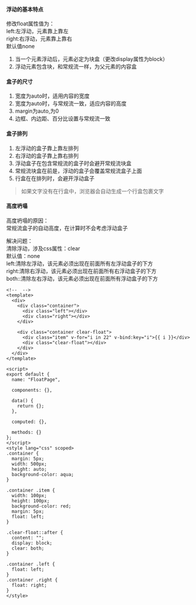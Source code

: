 
#### 浮动的基本特点  
修改float属性值为：  
left:左浮动，元素靠上靠左  
right:右浮动，元素靠上靠右  
默认值none  
1. 当一个元素浮动后，元素必定为块盒（更改display属性为block）  
2. 浮动元素包含块，和常规流一样，为父元素的内容盒 

#### 盒子的尺寸
1. 宽度为auto时，适用内容的宽度  
2. 宽度为auto时，与常规流一致，适应内容的高度  
3. margin为auto,为0    
4. 边框、内边距、百分比设置与常规流一致  

#### 盒子排列
1. 左浮动的盒子靠上靠左排列  
2. 右浮动的盒子靠上靠右排列  
3. 浮动盒子在包含常规流的盒子时会避开常规流块盒
4. 常规流块盒在前是，浮动的盒子会覆盖常规流盒子上面
5. 行盒在在排列时，会避开浮动盒子

> 如果文字没有在行盒中，浏览器会自动生成一个行盒包裹文字


#### 高度坍塌

高度坍塌的原因：  
常规流盒子的自动高度，在计算时不会考虑浮动盒子  


解决问题：    
清除浮动，涉及css属性：clear   
默认值：none   
left:清除左浮动，该元素必须出现在前面所有左浮动盒子的下方  
right:清除右浮动，该元素必须出现在前面所有右浮动盒子的下方  
both::清除左右浮动，该元素必须出现在前面所有浮动盒子的下方  



```
<!--  -->
<template>
  <div>
    <div class="container">
      <div class="left"></div>
      <div class="right"></div>
    </div>

    <div class="container clear-float">
      <div class="item" v-for="i in 22" v-bind:key="i">{{ i }}</div>
      <div class="clear-float"></div>
    </div>
  </div>
</template>

<script>
export default {
  name: "FloatPage",

  components: {},

  data() {
    return {};
  },

  computed: {},

  methods: {}
};
</script>
<style lang="css" scoped>
.container {
  margin: 5px;
  width: 500px;
  height: auto;
  background-color: aqua;
}

.container .item {
  width: 100px;
  height: 100px;
  background-color: red;
  margin: 5px;
  float: left;
}

.clear-float::after {
  content: "";
  display: block;
  clear: both;
}

.container .left {
  float: left;
}
.container .right {
  float: right;
}
</style>

```
